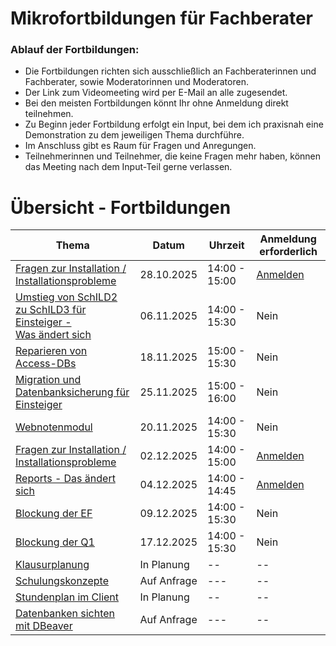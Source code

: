 # Mikrofortbildungen für Fachberater

### Ablauf der Fortbildungen:

+ Die Fortbildungen richten sich ausschließlich an Fachberaterinnen und Fachberater, sowie Moderatorinnen und Moderatoren. 
+ Der Link zum Videomeeting wird per E-Mail an alle zugesendet.
+ Bei den meisten Fortbildungen könnt Ihr ohne Anmeldung direkt teilnehmen.
+ Zu Beginn jeder Fortbildung erfolgt ein Input, bei dem ich praxisnah eine Demonstration zu dem jeweiligen Thema durchführe.
+ Im Anschluss gibt es Raum für Fragen und Anregungen.
+ Teilnehmerinnen und Teilnehmer, die keine Fragen mehr haben, können das Meeting nach dem Input-Teil gerne verlassen.


# Übersicht - Fortbildungen


| Thema   | Datum | Uhrzeit | Anmeldung erforderlich |
| ---------- | ------------- | ------------- |------------- |
| [Fragen zur Installation / Installationsprobleme](./Installation/index.md) | 28.10.2025  | 14:00 - 15:00| [Anmelden](https://melly.de/plan/TPNHRWJ63NRA) |
| [Umstieg von SchILD2 zu SchILD3 für Einsteiger - <br>Was ändert sich](./UmstiegSchild3/index.md)  | 06.11.2025 | 14:00 - 15:30 | Nein |
| [Reparieren von Access-DBs](./ReparaturMDB/index.md) | 18.11.2025 | 15:00 - 15:30| Nein |
| [Migration und Datenbanksicherung für Einsteiger](./MigrationSicherung/index.md) | 25.11.2025  | 15:00 - 16:00| Nein 
| [Webnotenmodul](./Wenom/index.md)  | 20.11.2025 | 14:00 - 15:30 | Nein |
| [Fragen zur Installation / Installationsprobleme](./Installation/index.md) | 02.12.2025  | 14:00 - 15:00|  [Anmelden](https://melly.de/plan/TPNHRWJ63NRA) |
| [Reports - Das ändert sich](./Reports/index.md) | 04.12.2025 | 14:00 - 14:45|  [Anmelden](https://melly.de/plan/TPNHRWJ63NRA) |
| [Blockung der EF](./EFBlockung/index.md)  | 09.12.2025  | 14:00 - 15:30| Nein |
| [Blockung der Q1](./QBlockung/index.md)  | 17.12.2025  | 14:00 - 15:30| Nein |
| [Klausurplanung](./Klausurblockung/index.md)  |  In Planung  | -- | -- |
| [Schulungskonzepte](./Schulungskonzept/index.md)| Auf Anfrage | --- | -- |
| [Stundenplan im Client](./Stundenplan/index.md) | In Planung   | -- | -- |
| [Datenbanken sichten mit DBeaver](./DBeaver/index.md) | Auf Anfrage | --- | -- |

<!--| [Offene Austauschrunde](./Fragerunde/index.md)| --- | --- |-->
<!-- This content will not appear in the rendered Markdown -->













